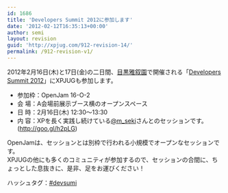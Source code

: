 ```yaml
---
id: 1686
title: 'Developers Summit 2012に参加します'
date: '2012-02-12T16:35:13+00:00'
author: semi
layout: revision
guid: 'http://xpjug.com/912-revision-14/'
permalink: /912-revision-v1/
---
```


2012年2月16日(木)と17日(金)の二日間、[目黒雅叙園](http://www.megurogajoen.co.jp/access/)で開催される「[Developers Summit 2012](http://codezine.jp/devsumi/2012)」にXPJUGも参加します。

- 参加枠：OpenJam 16-O-2
- 会 場：A会場前展示ブース横のオープンスペース
- 日 時：2月16日(木) 12:30〜13:30
- 内 容：XPを長く実践し続けている[@m\_seki](https://twitter.com/#!/m_seki)さんとのセッションです。(<http://goo.gl/h2pLG>)

OpenJamは、セッションとは別枠で行われる小規模でオープンなセッションです。  
XPJUGの他にも多くのコミュニティが参加するので、セッションの合間に、ちょっとした息抜きに、是非、足をお運びください！

ハッシュタグ：[\#devsumi](https://twitter.com/#!/search/%23devsumi)